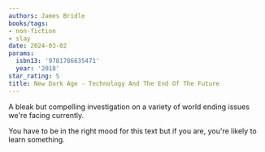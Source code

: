 ```yaml
---
authors: James Bridle
books/tags:
- non-fiction
- slay
date: 2024-03-02
params:
  isbn13: '9781786635471'
  year: '2018'
star_rating: 5
title: New Dark Age - Technology And The End Of The Future
---
```


A bleak but compelling investigation on a variety of world ending issues we're
facing currently.

You have to be in the right mood for this text but if you are, you're likely to
learn something.

<!--more-->